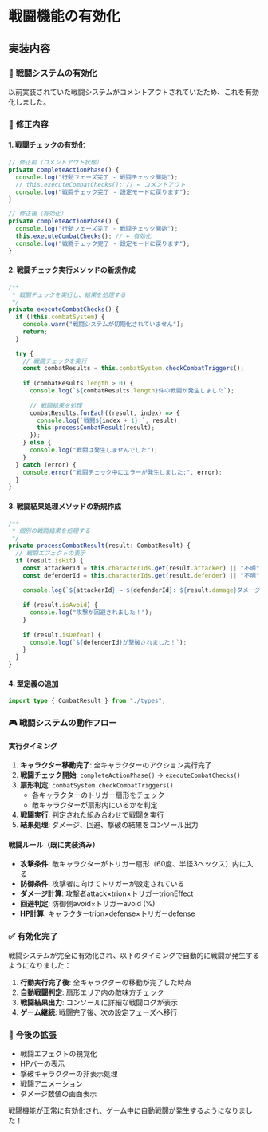 # 戦闘機能の有効化

## 実装内容

### 🎯 **戦闘システムの有効化**

以前実装されていた戦闘システムがコメントアウトされていたため、これを有効化しました。

### 📝 **修正内容**

#### 1. 戦闘チェックの有効化
```typescript
// 修正前（コメントアウト状態）
private completeActionPhase() {
  console.log("行動フェーズ完了 - 戦闘チェック開始");
  // this.executeCombatChecks(); // ← コメントアウト
  console.log("戦闘チェック完了 - 設定モードに戻ります");
}

// 修正後（有効化）
private completeActionPhase() {
  console.log("行動フェーズ完了 - 戦闘チェック開始");
  this.executeCombatChecks(); // ← 有効化
  console.log("戦闘チェック完了 - 設定モードに戻ります");
}
```

#### 2. 戦闘チェック実行メソッドの新規作成
```typescript
/**
 * 戦闘チェックを実行し、結果を処理する
 */
private executeCombatChecks() {
  if (!this.combatSystem) {
    console.warn("戦闘システムが初期化されていません");
    return;
  }

  try {
    // 戦闘チェックを実行
    const combatResults = this.combatSystem.checkCombatTriggers();
    
    if (combatResults.length > 0) {
      console.log(`${combatResults.length}件の戦闘が発生しました`);
      
      // 戦闘結果を処理
      combatResults.forEach((result, index) => {
        console.log(`戦闘${index + 1}:`, result);
        this.processCombatResult(result);
      });
    } else {
      console.log("戦闘は発生しませんでした");
    }
  } catch (error) {
    console.error("戦闘チェック中にエラーが発生しました:", error);
  }
}
```

#### 3. 戦闘結果処理メソッドの新規作成
```typescript
/**
 * 個別の戦闘結果を処理する
 */
private processCombatResult(result: CombatResult) {
  // 戦闘エフェクトの表示
  if (result.isHit) {
    const attackerId = this.characterIds.get(result.attacker) || "不明";
    const defenderId = this.characterIds.get(result.defender) || "不明";
    
    console.log(`${attackerId} → ${defenderId}: ${result.damage}ダメージ`);
    
    if (result.isAvoid) {
      console.log("攻撃が回避されました！");
    }
    
    if (result.isDefeat) {
      console.log(`${defenderId}が撃破されました！`);
    }
  }
}
```

#### 4. 型定義の追加
```typescript
import type { CombatResult } from "./types";
```

### 🎮 **戦闘システムの動作フロー**

#### 実行タイミング
1. **キャラクター移動完了**: 全キャラクターのアクション実行完了
2. **戦闘チェック開始**: `completeActionPhase()` → `executeCombatChecks()`
3. **扇形判定**: `combatSystem.checkCombatTriggers()`
   - 各キャラクターのトリガー扇形をチェック
   - 敵キャラクターが扇形内にいるかを判定
4. **戦闘実行**: 判定された組み合わせで戦闘を実行
5. **結果処理**: ダメージ、回避、撃破の結果をコンソール出力

#### 戦闘ルール（既に実装済み）
- **攻撃条件**: 敵キャラクターがトリガー扇形（60度、半径3ヘックス）内に入る
- **防御条件**: 攻撃者に向けてトリガーが設定されている
- **ダメージ計算**: 攻撃者attack×trion×トリガーtrionEffect
- **回避判定**: 防御側avoid×トリガーavoid (%)
- **HP計算**: キャラクターtrion×defense×トリガーdefense

### ✅ **有効化完了**

戦闘システムが完全に有効化され、以下のタイミングで自動的に戦闘が発生するようになりました：

1. **行動実行完了後**: 全キャラクターの移動が完了した時点
2. **自動戦闘判定**: 扇形エリア内の敵味方チェック
3. **戦闘結果出力**: コンソールに詳細な戦闘ログが表示
4. **ゲーム継続**: 戦闘完了後、次の設定フェーズへ移行

### 🔧 **今後の拡張**

- 戦闘エフェクトの視覚化
- HPバーの表示
- 撃破キャラクターの非表示処理
- 戦闘アニメーション
- ダメージ数値の画面表示

戦闘機能が正常に有効化され、ゲーム中に自動戦闘が発生するようになりました！
